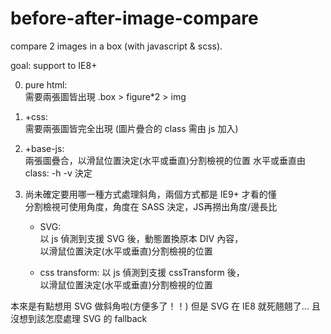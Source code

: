 before-after-image-compare
==========================

compare 2 images in a box (with javascript &amp; scss).

goal: support to IE8+

0. pure html:  
    需要兩張圖皆出現
    .box > figure*2 > img

1. +css:  
    需要兩張圖皆完全出現
    (圖片疊合的 class 需由 js 加入)

2. +base-js:  
    兩張圖疊合，以滑鼠位置決定(水平或垂直)分割檢視的位置
    水平或垂直由 class: -h -v 決定

3. 尚未確定要用哪一種方式處理斜角，兩個方式都是 IE9+ 才看的懂  
    分割檢視可使用角度，角度在 SASS 決定，JS再撈出角度/邊長比
    + SVG:  
        以 js 偵測到支援 SVG 後，動態置換原本 DIV 內容，  
        以滑鼠位置決定(水平或垂直)分割檢視的位置

    + css transform:
        以 js 偵測到支援 cssTransform 後，  
        以滑鼠位置決定(水平或垂直)分割檢視的位置

本來是有點想用 SVG 做斜角啦(方便多了！！)
但是 SVG 在 IE8 就死翹翹了...
且沒想到該怎麼處理 SVG 的 fallback
